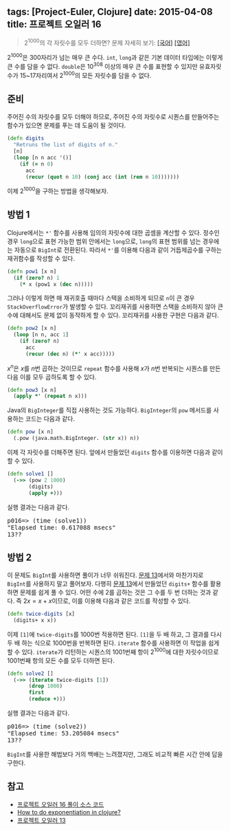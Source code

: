 tags: [Project-Euler, Clojure]
date: 2015-04-08
title: 프로젝트 오일러 16
---
> 2<sup>1000</sup>의 각 자릿수를 모두 더하면?
> 문제 자세히 보기: [[국어]](http://euler.synap.co.kr/prob_detail.php?id=16) [[영어]](https://projecteuler.net/problem=16)

2<sup>1000</sup>은 300자리가 넘는 매우 큰 수다. `int`, `long`과 같은 기본 데이터 타입에는 이렇게 큰 수를 담을 수 없다. `double`은 10<sup>308</sup> 이상의 매우 큰 수를 표현할 수 있지만 유효자릿수가 15~17자리여서 2<sup>1000</sup>의 모든 자릿수를 담을 수 없다.<!--more-->

## 준비
주어진 수의 자릿수를 모두 더해야 하므로, 주어진 수의 자릿수로 시퀀스를 만들어주는 함수가 있으면 문제를 푸는 데 도움이 될 것이다.

```clojure
(defn digits
  "Retruns the list of digits of n."
  [n]
  (loop [n n acc '()]
    (if (= n 0)
      acc
      (recur (quot n 10) (conj acc (int (rem n 10)))))))
```

이제 2<sup>1000</sup>을 구하는 방법을 생각해보자.

## 방법 1
Clojure에서는 `*'` 함수를 사용해 임의의 자릿수에 대한 곱셈을 계산할 수 있다. 정수인 경우 `long`으로 표현 가능한 범위 안에서는 `long`으로, `long`의 표현 범위를 넘는 경우에는 자동으로 `BigInt`로 전환된다. 따라서 `*'`를 이용해 다음과 같이 거듭제곱수를 구하는 재귀함수를 작성할 수 있다.

```clojure
(defn pow1 [x n]
  (if (zero? n) 1
    (* x (pow1 x (dec n)))))
```

그러나 이렇게 하면 매 재귀호출 때마다 스택을 소비하게 되므로 `n`이 큰 경우 `StackOverflowError`가 발생할 수 있다. 꼬리재귀를 사용하면 스택을 소비하지 않아 큰 수에 대해서도 문제 없이 동작하게 할 수 있다. 꼬리재귀를 사용한 구현은 다음과 같다.

```clojure
(defn pow2 [x n]
  (loop [n n, acc 1]
    (if (zero? n)
      acc
      (recur (dec n) (*' x acc)))))
```

$x^n$은 $x$를 $n$번 곱하는 것이므로 `repeat` 함수를 사용해 $x$가 $n$번 반복되는 시퀀스를 만든 다음 이를 모두 곱하도록 할 수 있다.

```clojure
(defn pow3 [x n]
  (apply *' (repeat n x)))
```

Java의 `BigInteger`를 직접 사용하는 것도 가능하다. `BigInteger`의 `pow` 메서드를 사용하는 코드는 다음과 같다.

```clojure
(defn pow [x n]
  (.pow (java.math.BigInteger. (str x)) n))
```

이제 각 자릿수를 더해주면 된다. 앞에서 만들었던 `digits` 함수를 이용하면 다음과 같이 할 수 있다.

```clojure
(defn solve1 []
  (->> (pow 2 1000)
       (digits)
       (apply +)))
```

실행 결과는 다음과 같다.

<pre class="console">
p016=> (time (solve1))
"Elapsed time: 0.617088 msecs"
13??
</pre>

## 방법 2
이 문제도 `BigInt`를 사용하면 풀이가 너무 쉬워진다. [문제 13](/2015/project-euler-013/)에서와 마찬가지로 `BigInt`를 사용하지 말고 풀어보자. 다행히 [문제 13](/2015/project-euler-013/)에서 만들었던 `digits+` 함수를 활용하면 문제를 쉽게 풀 수 있다. 어떤 수에 2를 곱하는 것은 그 수를 두 번 더하는 것과 같다. 즉 $2x = x + x$이므로, 이를 이용해 다음과 같은 코드를 작성할 수 있다.

```clojure
(defn twice-digits [x]
  (digits+ x x))
```

이제 `[1]`에 `twice-digits`를 1000번 적용하면 된다. `[1]`을 두 배 하고, 그 결과를 다시 두 배 하는 식으로 1000번을 반복하면 된다. `iterate` 함수를 사용하면 이 작업을 쉽게 할 수 있다. `iterate`가 리턴하는 시퀀스의 1001번째 항이 2<sup>1000</sup>에 대한 자릿수이므로 1001번째 항의 모든 수를 모두 더하면 된다.

```clojure
(defn solve2 []
  (->> (iterate twice-digits [1])
       (drop 1000)
       first
       (reduce +)))
```

실행 결과는 다음과 같다.

<pre class="console">
p016=> (time (solve2))
"Elapsed time: 53.205084 msecs"
13??
</pre>

`BigInt`를 사용한 해법보다 거의 백배는 느려졌지만, 그래도 비교적 빠른 시간 안에 답을 구한다.

## 참고
* [프로젝트 오일러 16 풀이 소스 코드](https://github.com/ntalbs/euler/blob/master/src/p016.clj)
* [How to do exponentiation in clojure?](http://stackoverflow.com/questions/5057047/how-to-do-exponentiation-in-clojure)
* [프로젝트 오일러 13](/2015/project-euler-013/)
